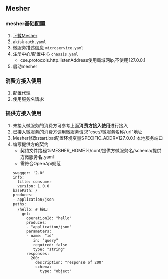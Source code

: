 ## Mesher

### mesher基础配置
1. [下载Mesher](https://console.huaweicloud.com/servicestage/?agencyId=084ec2b26e00f4a01fe2c004d16dca9e&region=cn-south-1&locale=zh-cn#/appdev/toolsNew)
2. ak/sk `auth.yaml`
3. 微服务描述信息 `microservice.yaml`
4. 注册中心/配置中心 `chassis.yaml`
    * cse.protocols.http.listenAddress使用局域网ip,不使用127.0.0.1
5. 启动mesher
### 消费方接入使用
1. 配置代理
2. 使用服务名请求
### 提供方接入使用
1. 未接入微服务的消费方可参考上面**消费方接入使用**进行接入
1. 已接入微服务的消费方调用微服务请求"cse://微服务名称/url"地址
2. Mesher修改start.bat配置环境变量SPECIFIC_ADDR=127.0.0.1:本地服务端口
3. 编写提供方的契约
    * 契约文件路径%MESHER_HOME%/conf/提供方微服务名/schema/提供方微服务名.yaml
    * 需符合OpenApi规范
    ```
    swagger: '2.0'
    info:
      title: consumer
      version: 1.0.0
    basePath: /
    produces:
    ‐ application/json
    paths:
      /hello: # 接口
        get:
          operationId: "hello"
          produces:
          ‐ "application/json"
          parameters:
          ‐ name: "id"
             in: "query"
             required: false
             type: "string"
          responses:
            200:
              description: "response of 200"
              schema:
                type: "object"
    ```